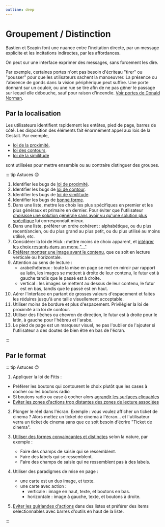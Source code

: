 ```yaml
---
outline: deep
---
```


# Groupement / Distinction

Bastien et Scapin font une nuance entre l'incitation directe, par un message
explicite et les incitations indirectes, par les affordances.

On peut sur une interface exprimer des messages, sans forcement les dire.

Par exemple, certaines portes n'ont pas besoin d'écriteau "tirer" ou "pousser"
pour que les utilisateurs sachent la manoeuvrer. La présence ou l'absence de
gonds dans la vision périphérique peut suffire. Une porte donnant sur un
couloir, ou une rue se tire afin de ne pas gêner le passage sur lequel elle
débouche, sauf pour raison d'incendie.
[Voir portes de Donald Norman](https://www.hteumeuleu.fr/les-portes-de-norman/).

## Par la localisation

Les utilisateurs identifient rapidement les entêtes, pied de page, barres de
côté. Les disposition des éléments fait énormément appel aux lois de la Gestalt.
Par exemple,

- [loi de la proximité](https://ux-lois.github.io/cards/04-gestalt-02-law-of-proximity/),
- [loi des contours](https://ux-lois.github.io/cards/04-gestalt-law-of-common-region/),
- [loi de la similitude](https://ux-lois.github.io/cards/04-gestalt-law-of-similarity/)

sont utilisées pour mettre ensemble ou au contraire distinguer des groupes.

::: tip Astuces 😊

1. Identifier les bugs de [loi de proximité](../exemples/gestalt/proximite).
2. Identifier les bugs de [loi de contour](../exemples/gestalt/contours).
3. Identifier les bugs de [loi de similitude](../exemples/gestalt/similitude).
4. Identifier les bugs de [bonne forme](../exemples/gestalt/bonne-forme).
5. Dans une liste, mettre les choix les plus spécifiques en premier et les plus
   généraux et primaire en dernier. Pour éviter que l'utilisateur
   [choisisse une solution générale sans avoir vu qu'une solution plus spécifique](../exemples/ordre-choix)
   lui correspondait mieux.
6. Dans une liste, préférer un ordre cohérent : alphabétique, ou du plus
   recent/ancien, ou du plus grand au plus petit, ou du plus utilisé au moins
   utilisé, etc.
7. Considérer la loi de Hick : mettre moins de choix apparent, et
   [intégrer les choix restants dans un menu "..."](../exemples/bouton-etcetera)
8. [Préférer montrer une image avant le contenu](../exemples/image-avant-texte),
   que ce soit en lecture verticale ou horizontale.
9. Attention au sens de lecture :
   - arabe/hébreux : toute la mise en page se met en miroir par rapport au
     latin, les images se mettent à droite de leur contenu, le futur est à
     gauche tandis que le passé est à droite.
   - vertical : les images se mettent au dessus de leur contenu, le futur est en
     bas, tandis que le passé est en haut.
10. Aérer l'interface en partant de grosses valeurs d'espacement et faites les
    réduires jusqu'à une taille visuellement acceptable.
11. Utiliser moins de bordure et plus d'espacement. Privilégier la loi de
    proximité à la loi de contour.
12. Utiliser des flèches ou chevron de direction, le futur est à droite pour le
    latin, à gauche pour l'hébreu et l'arabe.
13. Le pied de page est un marqueur visuel, ne pas l'oublier de l'ajouter si
    l'utilisateur a des doutes de bien être en bas de l'écran.

:::

## Par le format

::: tip Astuces 😊

1. Appliquer la loi de Fitts :

- Préférer les boutons qui contourent le choix plutôt que les cases à cocher ou
  les boutons radio
- Si boutons radio ou case à cocher alors
  [agrandir les surfaces cliquables](../exemples/loi-de-fitts/taille)
- [Eviter les zones d'actions trop distantes des zones de lecture associées](../exemples/loi-de-fitts/distance)

2. Plonger le réel dans l'écran. Exemple : vous voulez afficher un ticket de
   cinema ? Alors mettez un ticket de cinema à l'écran... et l'utilisateur verra
   un ticket de cinema sans que ce soit besoin d'écrire "Ticket de cinema".
3. [Utiliser des formes convaincantes et distinctes](../exemples/gestalt/bonne-forme)
   selon la nature, par exemple :

   - Faire des champs de saisie qui se ressemblent.
   - Faire des labels qui se ressemblent.
   - Faire des champs de saisie qui ne ressemblent pas à des labels.

4. Utiliser des paradigmes de mise en page :
   - une carte est un duo image, et texte.
   - une carte avec action :
     - verticale : image en haut, texte, et boutons en bas.
     - horizontale : image à gauche, texte, et boutons à droite.
5. [Eviter les guirlandes d'actions](../exemples/guirlande-actions) dans des
   listes et préférer des items selectionnables avec barres d'outils en haut de
   la liste.

:::
